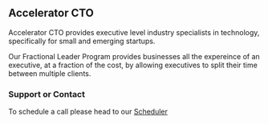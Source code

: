 ## Accelerator CTO

Accelerator CTO provides executive level industry specialists in technology, specifically for small and emerging startups.

Our Fractional Leader Program provides businesses all the expereince of an executive, at a fraction of the cost, by allowing executives to split their time between multiple clients.


### Support or Contact

To schedule a call please head to our [Scheduler](https://tidycal.com/nicowesterdale)
